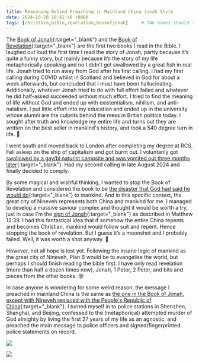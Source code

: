 ```yaml
---
title: Reasoning Behind Preaching in Mainland China Jonah Style
date: 2024-10-28 18:41:48 +0000
tags: [christbro,bible,revelation,bookofjonah]     # TAG names should always be lowercase
---
```


The [Book of Jonah](https://www.esv.org/Jonah+1/){:target="_blank"} and the [Book of Revelation](https://www.esv.org/Revelation+1/){:target="_blank"} are the first two books I read in the Bible. I laughed out loud the first time I read the story of Jonah, partly because it’s quite a funny story, but mainly because it’s the story of my life metaphorically speaking and no I didn’t get swallowed by a great fish in real life. Jonah tried to run away from God after his first calling. I had my first calling during COVID whilst in Scotland and believed in God for about a week afterwards, but concluded that I must have been hallucinating. Additionally, whatever Jonah tried to do with full effort failed and whatever he did half-assed succeeded without much effort. I tried to find the meaning of life without God and ended up with existentialism, nihilism, and anti-natalism. I put little effort into my education and ended up in the university whose alumni are the culprits behind the mess in British politics today. I sought after truth and knowledge my entire life and turns out they are written on the best seller in mankind's history, and took a 540 degree turn in life. 🥲

I went south and moved back to London after completing my degree at RCS. Fell asleep on the ship of capitalism and got burnt out. I voluntarily got [swallowed by a gay/bi naturist campsite and was vomited out three months later](../on-my-salvation/){:target="_blank"}. Had my second calling in late August 2024 and finally decided to comply.

By some magical and wishful thinking, I wanted to stop the Book of Revelation and considered the book to be [the disaster that God had said he would do](https://www.biblegateway.com/passage/?search=Jonah%203%3A10&version=ESV){:target="_blank"} to mankind. And in this specific context, the great city of Nineveh represents both China and mankind for me. I managed to develop a massive saviour complex and thought it would be worth a try, just in case I'm the [sign of Jonah](https://www.biblegateway.com/passage/?search=Matthew%2012%3A39-41&version=ESV){:target="_blank"} as described in Matthew 12:39. I had this fantastical idea that if somehow the entire China repents and becomes Christian, mankind would follow suit and repent. Hence stopping the book of revelation. But I guess it’s a moonshot and I probably failed. Well, it was worth a shot anyway. 🙁

However, not all hope is lost yet. Following the insane logic of mankind as the great city of Nineveh, Plan B would be to evangelise the world, but perhaps I should finish reading the bible first. I have only read revelation (more than half a dozen times now), Jonah, 1 Peter, 2 Peter, and bits and pieces from the other books. 😰

In case anyone is wondering for some weird reason, the message I preached in mainland China is the same as [the one in the Book of Jonah, except with Nineveh replaced with the People's Republic of China](https://www.biblegateway.com/passage/?search=Jonah%203%3A4&version=ESV){:target="_blank"}. I turned myself in to police stations in Shenzhen, Shanghai, and Beijing, confessed to the (metaphorical) attempted murder of God almighty by living the first 27 years of my life as an agnostic, and preached the main message to police officers and signed/fingerprinted police statements on record.

![](/f23VC4qjj0c32ZpW.jpeg)

![](/e9833441a6efb8a165d605fd66d2f7b8.jpg)